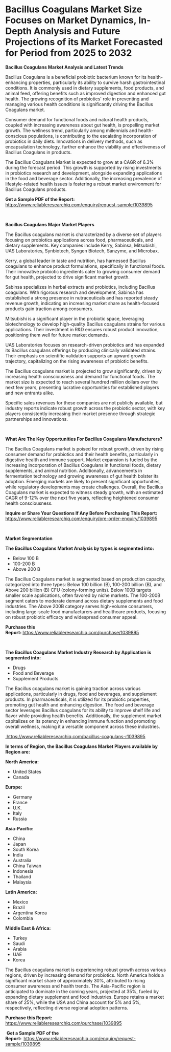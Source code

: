 <p><h1>Bacillus Coagulans Market Size Focuses on Market Dynamics, In-Depth Analysis and Future Projections of its Market Forecasted for Period from 2025 to 2032</h1></p><p><strong>Bacillus Coagulans Market Analysis and Latest Trends</strong></p>
<p><p>Bacillus Coagulans is a beneficial probiotic bacterium known for its health-enhancing properties, particularly its ability to survive harsh gastrointestinal conditions. It is commonly used in dietary supplements, food products, and animal feed, offering benefits such as improved digestion and enhanced gut health. The growing recognition of probiotics' role in preventing and managing various health conditions is significantly driving the Bacillus Coagulans market. </p><p>Consumer demand for functional foods and natural health products, coupled with increasing awareness about gut health, is propelling market growth. The wellness trend, particularly among millennials and health-conscious populations, is contributing to the escalating incorporation of probiotics in daily diets. Innovations in delivery methods, such as encapsulation technology, further enhance the viability and effectiveness of Bacillus Coagulans in products. </p><p>The Bacillus Coagulans Market is expected to grow at a CAGR of 6.3% during the forecast period. This growth is supported by rising investments in probiotics research and development, alongside expanding applications in the food and beverage sector. Additionally, the increasing prevalence of lifestyle-related health issues is fostering a robust market environment for Bacillus Coagulans products.</p></p>
<p><strong>Get a Sample PDF of the Report:&nbsp;</strong> <a href="https://www.reliableresearchiq.com/enquiry/request-sample/1039895?utm_campaign=1870&utm_medium=2&utm_source=Github&utm_content=ia&utm_term=19042025&utm_id=bacillus-coagulans">https://www.reliableresearchiq.com/enquiry/request-sample/1039895</a></p>
<p>&nbsp;</p>
<p><strong>Bacillus Coagulans Major Market Players</strong></p>
<p><p>The Bacillus coagulans market is characterized by a diverse set of players focusing on probiotics applications across food, pharmaceuticals, and dietary supplements. Key companies include Kerry, Sabinsa, Mitsubishi, UAS Laboratories, Synbiotech, Syngen Biotech, Sanzyme, and Microbax.</p><p>Kerry, a global leader in taste and nutrition, has harnessed Bacillus coagulans to enhance product formulations, specifically in functional foods. Their innovative probiotic ingredients cater to growing consumer demand for gut health, projected to drive significant market growth.</p><p>Sabinsa specializes in herbal extracts and probiotics, including Bacillus coagulans. With rigorous research and development, Sabinsa has established a strong presence in nutraceuticals and has reported steady revenue growth, indicating an increasing market share as health-focused products gain traction among consumers.</p><p>Mitsubishi is a significant player in the probiotic space, leveraging biotechnology to develop high-quality Bacillus coagulans strains for various applications. Their investment in R&D ensures robust product innovation, positioning them well for future market demands.</p><p>UAS Laboratories focuses on research-driven probiotics and has expanded its Bacillus coagulans offerings by producing clinically validated strains. Their emphasis on scientific validation supports an upward growth trajectory, capitalizing on the rising awareness of probiotic benefits.</p><p>The Bacillus coagulans market is projected to grow significantly, driven by increasing health consciousness and demand for functional foods. The market size is expected to reach several hundred million dollars over the next few years, presenting lucrative opportunities for established players and new entrants alike.</p><p>Specific sales revenues for these companies are not publicly available, but industry reports indicate robust growth across the probiotic sector, with key players consistently increasing their market presence through strategic partnerships and innovations.</p></p>
<p>&nbsp;</p>
<p><strong>What Are The Key Opportunities For Bacillus Coagulans Manufacturers?</strong></p>
<p><p>The Bacillus Coagulans market is poised for robust growth, driven by rising consumer demand for probiotics and their health benefits, particularly in digestive health and immune support. Market expansion is fueled by the increasing incorporation of Bacillus Coagulans in functional foods, dietary supplements, and animal nutrition. Additionally, advancements in fermentation technology and growing awareness of gut health bolster its adoption. Emerging markets are likely to present significant opportunities, while regulatory developments may create challenges. Overall, the Bacillus Coagulans market is expected to witness steady growth, with an estimated CAGR of 9-12% over the next five years, reflecting heightened consumer health consciousness.</p></p>
<p><strong>Inquire or Share Your Questions If Any Before Purchasing This Report:</strong> <a href="https://www.reliableresearchiq.com/enquiry/pre-order-enquiry/1039895?utm_campaign=1870&utm_medium=2&utm_source=Github&utm_content=ia&utm_term=19042025&utm_id=bacillus-coagulans">https://www.reliableresearchiq.com/enquiry/pre-order-enquiry/1039895</a></p>
<p>&nbsp;</p>
<p><strong>Market Segmentation</strong></p>
<p><strong>The Bacillus Coagulans Market Analysis by types is segmented into:</strong></p>
<p><ul><li>Below 100 B</li><li>100-200 B</li><li>Above 200 B</li></ul></p>
<p><p>The Bacillus Coagulans market is segmented based on production capacity, categorized into three types: Below 100 billion (B), 100-200 billion (B), and Above 200 billion (B) CFU (colony-forming units). Below 100B targets smaller scale applications, often favored by niche markets. The 100-200B segment caters to moderate demand across dietary supplements and food industries. The Above 200B category serves high-volume consumers, including large-scale food manufacturers and healthcare products, focusing on robust probiotic efficacy and widespread consumer appeal.</p></p>
<p><strong>Purchase this Report:&nbsp;</strong><a href="https://www.reliableresearchiq.com/purchase/1039895?utm_campaign=1870&utm_medium=2&utm_source=Github&utm_content=ia&utm_term=19042025&utm_id=bacillus-coagulans">https://www.reliableresearchiq.com/purchase/1039895</a></p>
<p>&nbsp;</p>
<p><strong>The Bacillus Coagulans Market Industry Research by Application is segmented into:</strong></p>
<p><ul><li>Drugs</li><li>Food and Beverage</li><li>Supplement Products</li></ul></p>
<p><p>The Bacillus coagulans market is gaining traction across various applications, particularly in drugs, food and beverages, and supplement products. In pharmaceuticals, it is utilized for its probiotic properties, promoting gut health and enhancing digestion. The food and beverage sector leverages Bacillus coagulans for its ability to improve shelf life and flavor while providing health benefits. Additionally, the supplement market capitalizes on its potency in enhancing immune function and promoting overall wellness, making it a versatile component across these industries.</p></p>
<p><a href="https://www.reliableresearchiq.com/bacillus-coagulans-r1039895?utm_campaign=1870&utm_medium=2&utm_source=Github&utm_content=ia&utm_term=19042025&utm_id=bacillus-coagulans">&nbsp;https://www.reliableresearchiq.com/bacillus-coagulans-r1039895</a></p>
<p><strong>In terms of Region, the Bacillus Coagulans Market Players available by Region are:</strong></p>
<p>
    <p> <strong> North America: </strong>
        <ul>
            <li>United States</li>
            <li>Canada</li>
        </ul>
        </p> 
    <p> <strong> Europe: </strong>
        <ul>
            <li>Germany</li>
            <li>France</li>
            <li>U.K.</li>
            <li>Italy</li>
            <li>Russia</li>
        </ul>
        </p> 
    <p> <strong> Asia-Pacific: </strong>
        <ul>
            <li>China</li>
            <li>Japan</li>
            <li>South Korea</li>
            <li>India</li>
            <li>Australia</li>
            <li>China Taiwan</li>
            <li>Indonesia</li>
            <li>Thailand</li>
            <li>Malaysia</li>
        </ul>
        </p> 
    <p> <strong> Latin America: </strong>
        <ul>
            <li>Mexico</li>
            <li>Brazil</li>
            <li>Argentina Korea</li>
            <li>Colombia</li>
        </ul>
        </p> 
    <p> <strong> Middle East & Africa: </strong>
        <ul>
            <li>Turkey</li>
            <li>Saudi</li>
            <li>Arabia</li>
            <li>UAE</li>
            <li>Korea</li>
        </ul>
    </p>
    </p>
<p><p>The Bacillus coagulans market is experiencing robust growth across various regions, driven by increasing demand for probiotics. North America holds a significant market share of approximately 30%, attributed to rising consumer awareness and health trends. The Asia-Pacific region is anticipated to dominate in the coming years, projected at 35%, fueled by expanding dietary supplement and food industries. Europe retains a market share of 25%, while the USA and China account for 5% and 5%, respectively, reflecting diverse regional adoption patterns.</p></p>
<p><strong>Purchase this Report: </strong><a href="https://www.reliableresearchiq.com/purchase/1039895?utm_campaign=1870&utm_medium=2&utm_source=Github&utm_content=ia&utm_term=19042025&utm_id=bacillus-coagulans">https://www.reliableresearchiq.com/purchase/1039895</a></p>
<p>&nbsp;<strong>Get a Sample PDF of the Report:&nbsp;&nbsp;</strong><a href="https://www.reliableresearchiq.com/enquiry/request-sample/1039895?utm_campaign=1870&utm_medium=2&utm_source=Github&utm_content=ia&utm_term=19042025&utm_id=bacillus-coagulans">https://www.reliableresearchiq.com/enquiry/request-sample/1039895</a></p>
<p><strong></strong></p>
<p><p></p><p></p><p></p></p>